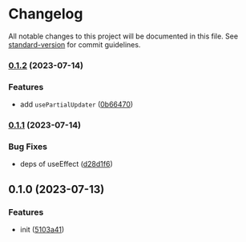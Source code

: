 # Changelog

All notable changes to this project will be documented in this file. See [standard-version](https://github.com/conventional-changelog/standard-version) for commit guidelines.

### [0.1.2](https://github.com/BlackGlory/extra-react-store/compare/v0.1.1...v0.1.2) (2023-07-14)


### Features

* add `usePartialUpdater` ([0b66470](https://github.com/BlackGlory/extra-react-store/commit/0b6647086f9c95f84e02f23afe51253279106c2b))

### [0.1.1](https://github.com/BlackGlory/extra-react-store/compare/v0.1.0...v0.1.1) (2023-07-14)


### Bug Fixes

* deps of useEffect ([d28d1f6](https://github.com/BlackGlory/extra-react-store/commit/d28d1f6a9fe10cd3153d33c3ad4ae3b33257dae3))

## 0.1.0 (2023-07-13)


### Features

* init ([5103a41](https://github.com/BlackGlory/extra-react-store/commit/5103a412f5e29d6ddea3da3e95a0a421336e6e22))
